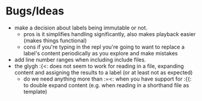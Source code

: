 
# Bugs/Ideas

+ make a decision about labels being immutable or not.
    + pros is it simplifies handling significantly, also makes playback easier (makes things functional)
    + cons if you're typing in the repl you're going to want to replace a label's content periodically as you explore and make mistakes
+ add line number ranges when including include files.
+ the glygh :{<: does not seem to work for reading in a file, expanding content and assigning the results to a label (or at least not as expected)
    + do we need anything more than :=<: when you have support for :{{: to double expand content (e.g. when reading in a shorthand file as template)

